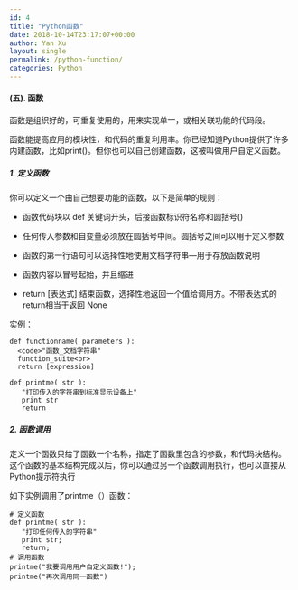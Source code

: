 ```yaml
---
id: 4
title: "Python函数"
date: 2018-10-14T23:17:07+00:00
author: Yan Xu
layout: single
permalink: /python-function/
categories: Python
---
```


#### (五). 函数
函数是组织好的，可重复使用的，用来实现单一，或相关联功能的代码段。

函数能提高应用的模块性，和代码的重复利用率。你已经知道Python提供了许多内建函数，比如print()。但你也可以自己创建函数，这被叫做用户自定义函数。

##### 1. 定义函数
你可以定义一个由自己想要功能的函数，以下是简单的规则：
* 函数代码块以 def 关键词开头，后接函数标识符名称和圆括号()

* 任何传入参数和自变量必须放在圆括号中间。圆括号之间可以用于定义参数

* 函数的第一行语句可以选择性地使用文档字符串—用于存放函数说明

* 函数内容以冒号起始，并且缩进

* return [表达式] 结束函数，选择性地返回一个值给调用方。不带表达式的return相当于返回 None

实例：

```
def functionname( parameters ):
  <code>"函数_文档字符串"
  function_suite<br>
  return [expression]
```

```
def printme( str ):
   "打印传入的字符串到标准显示设备上"
   print str
   return
```

##### 2. 函数调用
定义一个函数只给了函数一个名称，指定了函数里包含的参数，和代码块结构。
这个函数的基本结构完成以后，你可以通过另一个函数调用执行，也可以直接从Python提示符执行

如下实例调用了printme（）函数：

```
# 定义函数
def printme( str ):
   "打印任何传入的字符串"
   print str;
   return;
# 调用函数
printme("我要调用用户自定义函数!");
printme("再次调用同一函数")
```
